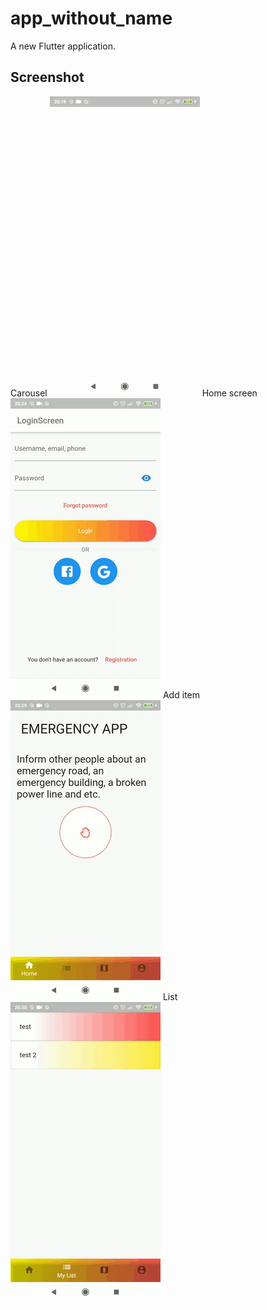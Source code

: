 # app_without_name

A new Flutter application.

## Screenshot
Carousel
![Screenshot0](screenshot/start.gif)
Home screen
![Screenshot4](screenshot/main.gif)
Add item
![Screenshot5](screenshot/create.gif)
List
![Screenshot6](screenshot/list.gif)